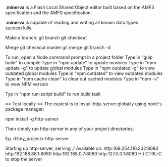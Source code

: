 **.minerva** is a Flash Local Shared Object editor built based on the AMF3 specification and the AMF0 specification.

**.minerva** is capable of reading and writing all known data types successfully.

Make a branch:
git branch <BRANCH NAME HERE>
git checkout <BRANCH NAME HERE>

Merge
git checkout master
git merge <BRANCH NAME HERE>
git branch -d <BRANCH NAME HERE>

To run, open a Node command prompt in a project folder
Type in "gulp build" to compile
Type in "npm update" to update modules
Type in "npm update -g" to update global modules
Type in "npm outdated -g" to view outdated global modules
Type in "npm outdated" to view outdated modules
Type in "npm cache clean" to clear out cached modules
Type in "npm -v" to view NPM version

Typ in "npm run-script build" to run build task

== Test locally ==
The easiest is to install http-server globally using node's package manager:

npm install -g http-server

Then simply run http-server in any of your project directories:

Eg. d:\my_project> http-server

Starting up http-server, serving ./
Available on:
http:169.254.116.232:8080
http:192.168.88.1:8080
http:192.168.0.7:8080
http:127.0.0.1:8080
Hit CTRL-C to stop the server
